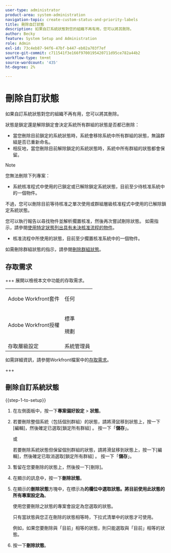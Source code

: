```yaml
---
user-type: administrator
product-area: system-administration
navigation-topic: create-custom-status-and-priority-labels
title: 刪除自訂狀態
description: 如果自訂系統狀態對您的組織不再有用，您可以將其刪除。
author: Becky
feature: System Setup and Administration
role: Admin
exl-id: 73c4eb87-94f6-47bf-b447-eb02a703f7ef
source-git-commit: c711541f3e166f9700195420711d95ce782a44b2
workflow-type: tm+mt
source-wordcount: '435'
ht-degree: 2%

---
```


# 刪除自訂狀態

如果自訂系統狀態對您的組織不再有用，您可以將其刪除。

狀態是鎖定還是解除鎖定會決定系統所有群組的狀態是否都已刪除：

* 當您刪除目前鎖定的系統狀態時，系統會移除系統中所有群組的狀態，無論群組是否已重新命名。
* 相反地，當您刪除目前解除鎖定的系統狀態時，系統中所有群組的狀態都會保留。


>[!NOTE]
>
>您無法刪除下列專案：
>
>* 系統核准程式中使用的已鎖定或已解除鎖定系統狀態，目前至少待核准系統中的一個物件。
>
>  不過，您可以刪除目前等待核准之單次使用或群組層級核准程式中使用的已解除鎖定系統狀態。
>
>  您可以執行報告以尋找物件並解析擱置核准，然後再次嘗試刪除狀態。 如需指示，請參閱[使用特定狀態列出具有未決核准流程的物件](../../../administration-and-setup/customize-workfront/creating-custom-status-and-priority-labels/list-objects-pending-approval-certain-status.md)。
>
>* 核准流程中所使用的狀態，目前至少擱置核准系統中的一個物件。

如需刪除群組狀態的指示，請參閱[刪除群組狀態](../../../administration-and-setup/manage-groups/manage-group-statuses/delete-a-group-status.md)。

## 存取需求

+++ 展開以檢視本文中功能的存取需求。

<table style="table-layout:auto"> 
 <col> 
 <col> 
 <tbody> 
  <tr> 
   <td>Adobe Workfront套件</td> 
   <td><p>任何</p></td> 
  </tr> 
  <tr> 
   <td>Adobe Workfront授權</td> 
   <td><p>標準</p>
       <p>規劃</p></td>
  </tr> 
  <tr> 
   <td>存取層級設定</td> 
   <td>系統管理員</td> 
  </tr> 
 </tbody> 
</table>

如需詳細資訊，請參閱Workfront檔案中的[存取需求](/help/quicksilver/administration-and-setup/add-users/access-levels-and-object-permissions/access-level-requirements-in-documentation.md)。

+++

## 刪除自訂系統狀態

{{step-1-to-setup}}

1. 在左側面板中，按一下&#x200B;**專案偏好設定** > **狀態**。

1. 若要刪除整個系統（包括個別群組）的狀態，請將滑鼠移到狀態上，按一下[編輯] **&#x200B;**，然後確定已選取[鎖定所有群組] **&#x200B;**。 按一下「**儲存**」。

   或

   若要刪除系統狀態但保留個別群組的狀態，請將滑鼠移到狀態上，按一下[編輯] **&#x200B;**，然後確定已取消選取[鎖定所有群組] **&#x200B;**。 按一下「**儲存**」。

1. 暫留在您要刪除的狀態上，然後按一下[刪除]。**&#x200B;**
1. 在顯示的訊息中，按一下&#x200B;**刪除狀態**。
1. 在顯示的&#x200B;**刪除狀態**&#x200B;方塊中，在標示為&#x200B;**的欄位中選取狀態。將目前使用此狀態的所有專案設定為**。

   使用您要刪除之狀態的專案會設定為您選取的狀態。

   只有當狀態與您正在刪除的狀態相等時，下拉式清單中的狀態才可使用。

   例如，如果您要刪除與「目前」相等的狀態，則只能選取與「目前」相等的狀態。

1. 按一下&#x200B;**刪除狀態**。

